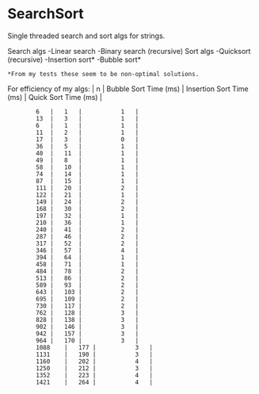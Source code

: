 # SearchSort
Single threaded search and sort algs for strings.
  
  Search algs
    -Linear search
    -Binary search (recursive)
   Sort algs
    -Quicksort  (recursive)
    -Insertion sort*
    -Bubble sort*
    
    *From my tests these seem to be non-optimal solutions.
   
   For efficiency of my algs:
   |	n  |	Bubble Sort Time (ms)	| Insertion Sort Time (ms)	| Quick Sort Time (ms)	|

		 	6	|  	1	| 		 	1	|
		 	13	|  	3	| 		 	1	|
		 	6	|  	1	| 		 	1	|
		 	11	|  	2	| 		 	1	|
		 	17	|  	3	| 		 	0	|
		 	36	|  	5	| 		 	1	|
		 	40	|  	11	| 		 	1	|
		 	49	|  	8	| 		 	1	|
		 	58	|  	10	| 		 	1	|
		 	74	|  	14	| 		 	1	|
		 	87	|  	15	| 		 	1	|
		 	111	|  	20	| 		 	2	|
		 	122	|  	21	| 		 	1	|
		 	149	|  	24	| 		 	2	|
		 	168	|  	30	| 		 	2	|
		 	197	|  	32	| 		 	1	|
		 	210	|  	36	| 		 	1	|
		 	240	|  	41	| 		 	2	|
		 	287	|  	46	| 		 	2	|
		 	317	|  	52	| 		 	2	|
		 	346	|  	57	| 		 	4	|
		 	394	|  	64	| 		 	1	|
		 	458	|  	71	| 		 	1	|
		 	484	|  	78	| 		 	2	|
		 	513	|  	86	| 		 	2	|
		 	589	|  	93	| 		 	2	|
		 	643	|  	103	| 		 	2	|
		 	695	|  	109	| 		 	2	|
		 	730	|  	117	| 		 	2	|
		 	762	|  	128	| 		 	3	|
		 	828	|  	138	| 		 	3	|
		 	902	|  	146	| 		 	3	|
		 	942	|  	157	| 		 	3	|
		 	964	|  	170	| 		 	3	|
		 	1088	|  	177	| 		 	3	|
		 	1131	|  	190	| 		 	3	|
		 	1160	|  	202	| 		 	4	|
		 	1250	|  	212	| 		 	3	|
		 	1352	|  	223	| 		 	4	|
		 	1421	|  	264	| 		 	4	|
